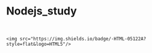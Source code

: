 # Nodejs_study

 <p align="center">
    <br/>
 
    <img src="https://img.shields.io/badge/-HTML-05122A?style=flat&logo=HTML5"/>
